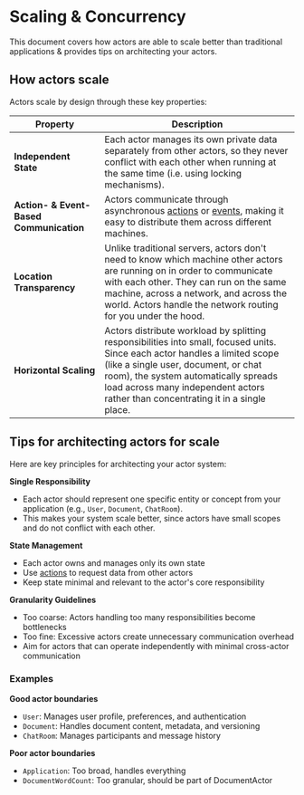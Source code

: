 # Scaling & Concurrency

This document covers how actors are able to scale better than traditional applications & provides tips on architecting your actors.

## How actors scale

Actors scale by design through these key properties:

| Property                             | Description                                                                                                                                                                                                                                                                                     |
| ------------------------------------ | ----------------------------------------------------------------------------------------------------------------------------------------------------------------------------------------------------------------------------------------------------------------------------------------------- |
| **Independent State**                | Each actor manages its own private data separately from other actors, so they never conflict with each other when running at the same time (i.e. using locking mechanisms).                                                                                                                     |
| **Action- & Event-Based Communication** | Actors communicate through asynchronous [actions](/docs/actors/actions) or [events](/docs/actors/events), making it easy to distribute them across different machines.                                                                                                                                               |
| **Location Transparency**            | Unlike traditional servers, actors don't need to know which machine other actors are running on in order to communicate with each other. They can run on the same machine, across a network, and across the world. Actors handle the network routing for you under the hood.                    |
| **Horizontal Scaling**               | Actors distribute workload by splitting responsibilities into small, focused units. Since each actor handles a limited scope (like a single user, document, or chat room), the system automatically spreads load across many independent actors rather than concentrating it in a single place. |

## Tips for architecting actors for scale

Here are key principles for architecting your actor system:

**Single Responsibility**

- Each actor should represent one specific entity or concept from your application (e.g., `User`, `Document`, `ChatRoom`).
- This makes your system scale better, since actors have small scopes and do not conflict with each other.

**State Management**

- Each actor owns and manages only its own state
- Use [actions](/docs/actors/actions) to request data from other actors
- Keep state minimal and relevant to the actor's core responsibility

**Granularity Guidelines**

- Too coarse: Actors handling too many responsibilities become bottlenecks
- Too fine: Excessive actors create unnecessary communication overhead
- Aim for actors that can operate independently with minimal cross-actor communication

### Examples

**Good actor boundaries**

- `User`: Manages user profile, preferences, and authentication
- `Document`: Handles document content, metadata, and versioning
- `ChatRoom`: Manages participants and message history

**Poor actor boundaries**

- `Application`: Too broad, handles everything
- `DocumentWordCount`: Too granular, should be part of DocumentActor